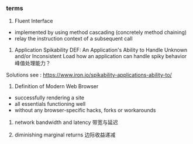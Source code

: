 ### terms

1. Fluent Interface
- implemented by using method cascading (concretely method chaining)
- relay the instruction context of a subsequent call

1. Application Spikability
DEF: An Application's Ability to Handle Unknown and/or Inconsistent Load
how an application can handle spiky behavior
峰值处理能力？

Solutions see : https://www.iron.io/spikability-applications-ability-to/

1. Definition of Modern Web Browser
- successfully rendering a site
- all essentials functioning well
- without any browser-specific hacks, forks or workarounds

1. network bandwidth and latency
带宽与延迟

1. diminishing marginal returns
边际收益递减

